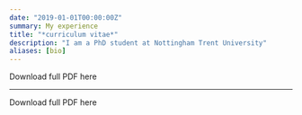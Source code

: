 ```yaml
---
date: "2019-01-01T00:00:00Z"
summary: My experience
title: "*curriculum vitae*"
description: "I am a PhD student at Nottingham Trent University"
aliases: [bio]
---
```

Download full PDF here
[<i class="ai ai-obp"></i>](pdf/cv.pdf)

---
Download full PDF here
[<i class="ai ai-obp"></i>](pdf/cv.pdf)
